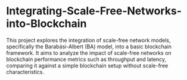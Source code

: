 # Integrating-Scale-Free-Networks-into-Blockchain
This project explores the integration of scale-free network models, specifically the Barabási-Albert (BA) model, into a basic blockchain framework. It aims to analyze the impact of scale-free networks on blockchain performance metrics such as throughput and latency, comparing it against a simple blockchain setup without scale-free characteristics.

